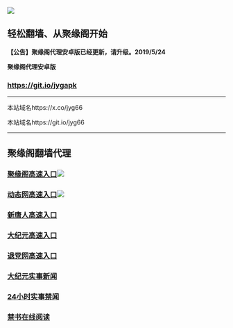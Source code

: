 ![](https://raw.githubusercontent.com/hao369/a/master/j.jpg)



## 轻松翻墙、从聚缘阁开始



**【公告】聚缘阁代理安卓版已经更新，请升级。2019/5/24**

 
**聚缘阁代理安卓版**
### https://git.io/jygapk  

***

本站域名https://x.co/jyg66 

本站域名https://git.io/jyg66



***




## 聚缘阁翻墙代理 


### [聚缘阁高速入口](https://jyg66.gaeww3.ga/?id=5)![](https://raw.githubusercontent.com/hao369/a/master/jyg.gif)

### [动态网高速入口](https://jyg66.gaeww3.ga/?id=2)![](https://raw.githubusercontent.com/hao369/a/master/jygdl.gif)


### [新唐人高速入口](https://jyg66.gaeww3.ga/?id=5)

### [大纪元高速入口](https://jyg66.gaeww3.ga/?id=7)

### [退党网高速入口](https://jyg66.gaeww3.ga/?id=8)




### [大纪元实事新闻](https://git.io/fjmgE)

### [24小时实事禁闻](https://git.io/fj3Go)

### [禁书在线阅读](https://git.io/fjJ5Z)






